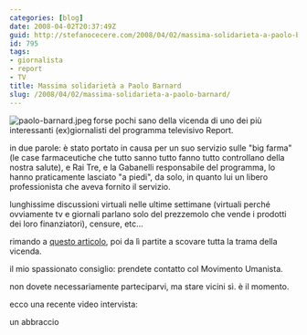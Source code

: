 ```yaml
---
categories: [blog]
date: 2008-04-02T20:37:49Z
guid: http://stefanocecere.com/2008/04/02/massima-solidarieta-a-paolo-barnard/
id: 795
tags:
- giornalista
- report
- TV
title: Massima solidarietà a Paolo Barnard
slug: /2008/04/02/massima-solidarieta-a-paolo-barnard/
---
```


<img src='http://stefanocecere.com/wp-content/uploads/sites/3/2008/04/paolo-barnard.jpeg' alt='paolo-barnard.jpeg' align="left" />forse pochi sano della vicenda di uno dei più interessanti (ex)giornalisti del programma televisivo Report.

in due parole: è stato portato in causa per un suo servizio sulle "big farma" (le case farmaceutiche che tutto sanno tutto fanno tutto controllano della nostra salute), e Rai Tre, e la Gabanelli responsabile del programma, lo hanno praticamente lasciato "a piedi", da solo, in quanto lui un libero professionista che aveva fornito il servizio.

lunghissime discussioni virtuali nelle ultime settimane (virtuali perché ovviamente tv e giornali parlano solo del prezzemolo che vende i prodotti dei loro finanziatori), censure, etc…

rimando a [questo articolo](http://www.comedonchisciotte.org/site/modules.php?name=News&file=article&sid=4474), poi da lì partite a scovare tutta la trama della vicenda.

il mio spassionato consiglio: prendete contatto col Movimento Umanista.
  
non dovete necessariamente parteciparvi, ma stare vicini sì. è il momento.

ecco una recente video intervista:

un abbraccio